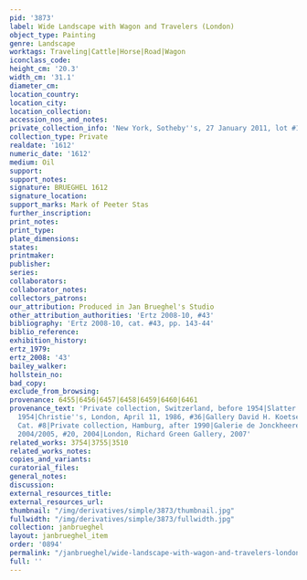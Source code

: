 ```yaml
---
pid: '3873'
label: Wide Landscape with Wagon and Travelers (London)
object_type: Painting
genre: Landscape
worktags: Traveling|Cattle|Horse|Road|Wagon
iconclass_code:
height_cm: '20.3'
width_cm: '31.1'
diameter_cm:
location_country:
location_city:
location_collection:
accession_nos_and_notes:
private_collection_info: 'New York, Sotheby''s, 27 January 2011, lot #123, for $1,874,500'
collection_type: Private
realdate: '1612'
numeric_date: '1612'
medium: Oil
support:
support_notes:
signature: BRUEGHEL 1612
signature_location:
support_marks: Mark of Peeter Stas
further_inscription:
print_notes:
print_type:
plate_dimensions:
states:
printmaker:
publisher:
series:
collaborators:
collaborator_notes:
collectors_patrons:
our_attribution: Produced in Jan Brueghel's Studio
other_attribution_authorities: 'Ertz 2008-10, #43'
bibliography: 'Ertz 2008-10, cat. #43, pp. 143-44'
biblio_reference:
exhibition_history:
ertz_1979:
ertz_2008: '43'
bailey_walker:
hollstein_no:
bad_copy:
exclude_from_browsing:
provenance: 6455|6456|6457|6458|6459|6460|6461
provenance_text: 'Private collection, Switzerland, before 1954|Slatter Gallery, London,
  1954|Christie''s, London, April 11, 1986, #36|Gallery David H. Koetser, Zurich,
  Cat. #8|Private collection, Hamburg, after 1990|Galerie de Jonckheere, Paris, Cat.
  2004/2005, #20, 2004|London, Richard Green Gallery, 2007'
related_works: 3754|3755|3510
related_works_notes:
copies_and_variants:
curatorial_files:
general_notes:
discussion:
external_resources_title:
external_resources_url:
thumbnail: "/img/derivatives/simple/3873/thumbnail.jpg"
fullwidth: "/img/derivatives/simple/3873/fullwidth.jpg"
collection: janbrueghel
layout: janbrueghel_item
order: '0894'
permalink: "/janbrueghel/wide-landscape-with-wagon-and-travelers-london"
full: ''
---
```


